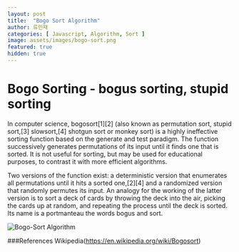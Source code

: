 ```yaml
---
layout: post
title:  "Bogo Sort Algorithm"
author: 류민재
categories: [ Javascript, Algorithm, Sort ]
image: assets/images/bogo-sort.png
featured: true
hidden: true
---
```


# Bogo Sorting - bogus sorting, stupid sorting

In computer science, bogosort[1][2] (also known as permutation sort, stupid sort,[3] slowsort,[4] shotgun sort or monkey sort) is a highly ineffective sorting function based on the generate and test paradigm. The function successively generates permutations of its input until it finds one that is sorted. It is not useful for sorting, but may be used for educational purposes, to contrast it with more efficient algorithms.

Two versions of the function exist: a deterministic version that enumerates all permutations until it hits a sorted one,[2][4] and a randomized version that randomly permutes its input. An analogy for the working of the latter version is to sort a deck of cards by throwing the deck into the air, picking the cards up at random, and repeating the process until the deck is sorted. Its name is a portmanteau the words bogus and sort.

![Bogo-Sort Algorithm](https://upload.wikimedia.org/wikipedia/commons/7/7b/Bogo_sort_animation.gif)

###References
Wikipedia(https://en.wikipedia.org/wiki/Bogosort)